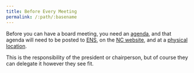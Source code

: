 ```yaml
---
title: Before Every Meeting
permalink: /:path/:basename
---
```


Before you can have
a board meeting,
you need an [agenda](create-agenda),
and that agenda
will need to be posted
to [ENS](early-notification-system),
on the [NC website](post-on-the-web),
and at a [physical location](post-physically).

This is the responsibility
of the president or chairperson,
but of course
they can delegate it
however they see fit.
